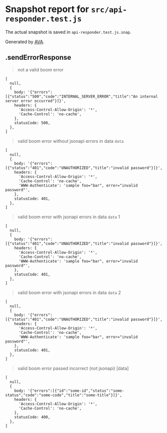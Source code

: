 # Snapshot report for `src/api-responder.test.js`

The actual snapshot is saved in `api-responder.test.js.snap`.

Generated by [AVA](https://ava.li).

## .sendErrorResponse

> not a valid boom error

    [
      null,
      {
        body: '{"errors":[{"status":"500","code":"INTERNAL_SERVER_ERROR","title":"An internal server error occurred"}]}',
        headers: {
          'Access-Control-Allow-Origin': '*',
          'Cache-Control': 'no-cache',
        },
        statusCode: 500,
      },
    ]

> valid boom error without jsonapi errors in data `data`

    [
      null,
      {
        body: '{"errors":[{"status":"401","code":"UNAUTHORIZED","title":"invalid password"}]}',
        headers: {
          'Access-Control-Allow-Origin': '*',
          'Cache-Control': 'no-cache',
          'WWW-Authenticate': 'sample foo="bar", error="invalid password"',
        },
        statusCode: 401,
      },
    ]

> valid boom error with jsonapi errors in data `data` 1

    [
      null,
      {
        body: '{"errors":[{"status":"401","code":"UNAUTHORIZED","title":"invalid password"}]}',
        headers: {
          'Access-Control-Allow-Origin': '*',
          'Cache-Control': 'no-cache',
          'WWW-Authenticate': 'sample foo="bar", error="invalid password"',
        },
        statusCode: 401,
      },
    ]

> valid boom error with jsonapi errors in data `data` 2

    [
      null,
      {
        body: '{"errors":[{"status":"401","code":"UNAUTHORIZED","title":"invalid password"}]}',
        headers: {
          'Access-Control-Allow-Origin': '*',
          'Cache-Control': 'no-cache',
          'WWW-Authenticate': 'sample foo="bar", error="invalid password"',
        },
        statusCode: 401,
      },
    ]

> valid boom error passed incorrect (not jsonapi) [data]

    [
      null,
      {
        body: '{"errors":[{"id":"some-id","status":"some-status","code":"some-code","title":"some-title"}]}',
        headers: {
          'Access-Control-Allow-Origin': '*',
          'Cache-Control': 'no-cache',
        },
        statusCode: 400,
      },
    ]
